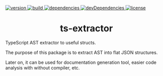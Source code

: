 <p>
    <a href="https://npmjs.org/package/ts-extractor">
        <img src="https://img.shields.io/npm/v/ts-extractor.svg?style=flat-square" alt="version" />
    </a>
    <a href="https://travis-ci.org/SimplrJS/ts-extractor">
        <img src="https://img.shields.io/travis/SimplrJS/ts-extractor.svg?style=flat-square" alt="build" />
    </a>
    <a href="https://david-dm.org/simplrjs/ts-extractor">
        <img src="https://img.shields.io/david/SimplrJS/ts-extractor.svg?style=flat-square" alt="dependencies" />
    </a>
    <a href="https://david-dm.org/simplrjs/ts-extractor?type=dev">
        <img src="https://img.shields.io/david/dev/SimplrJS/ts-extractor.svg?style=flat-square" alt="devDependencies" />
    </a>
    <a href="https://npmjs.org/package/ts-extractor">
        <img src="https://img.shields.io/npm/l/ts-extractor.svg?style=flat-square" alt="license" />
    </a>
</p>

<h1 align="center">ts-extractor</h1>

TypeScript AST extractor to useful structs.

The purpose of this package is to extract AST into flat JSON structures.

Later on, it can be used for documentation generation tool, easier code analysis with without compiler, etc.
